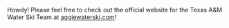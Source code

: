 Howdy! Please feel free to check out the official website for the Texas A&M Water Ski Team at [aggiewaterski.com](https://www.aggiewaterski.com/)!
